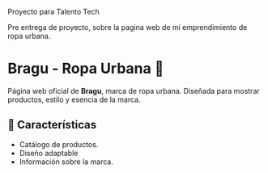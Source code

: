 Proyecto para Talento Tech

Pre entrega de proyecto, sobre la pagina web de mi emprendimiento de ropa urbana.

# Bragu - Ropa Urbana 🚀

Página web oficial de **Bragu**, marca de ropa urbana. Diseñada para mostrar productos, estilo y esencia de la marca.

## 📌 Características

- Catálogo de productos.
- Diseño adaptable
- Información sobre la marca.

